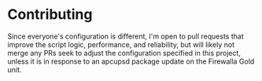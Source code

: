 # Contributing

Since everyone's configuration is different, I'm open to pull requests that improve the script logic, performance, and reliability, but will likely not merge any PRs seek to adjust the configuration specified in this project, unless it is in response to an apcupsd package update on the Firewalla Gold unit.

